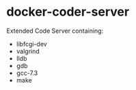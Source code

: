 # docker-coder-server
Extended Code Server containing:

 * libfcgi-dev
 * valgrind
 * lldb
 * gdb
 * gcc-7.3
 * make
